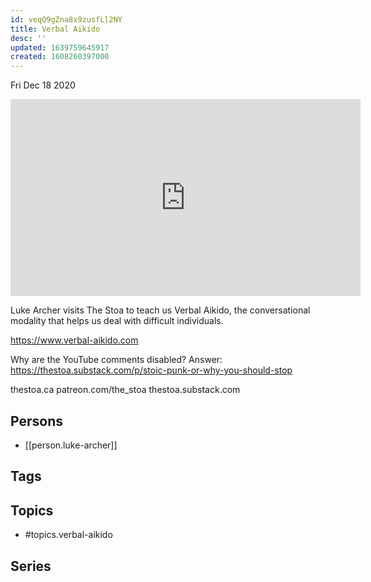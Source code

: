 ```yaml
---
id: veqQ9gZna8x9zusfLl2NY
title: Verbal Aikido
desc: ''
updated: 1639759645917
created: 1608260397000
---
```





Fri Dec 18 2020

<iframe width="560" height="315" src="https://www.youtube.com/embed/nxRzxZpEmKY" title="Verbal Aikido w/ Luke Archer" frameborder="0" allow="accelerometer; autoplay; clipboard-write; encrypted-media; gyroscope; picture-in-picture" allowfullscreen ></iframe>

Luke Archer visits The Stoa to teach us Verbal Aikido, the conversational modality that helps us deal with difficult individuals.

https://www.verbal-aikido.com

Why are the YouTube comments disabled? Answer: https://thestoa.substack.com/p/stoic-punk-or-why-you-should-stop

thestoa.ca
patreon.com/the_stoa
thestoa.substack.com

## Persons

- [[person.luke-archer]]

## Tags



## Topics

- #topics.verbal-aikido

## Series



